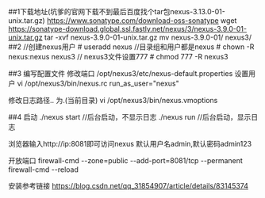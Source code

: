 ##1下载地址(坑爹的官网下载不到最后百度找个tar包nexus-3.13.0-01-unix.tar.gz)
https://www.sonatype.com/download-oss-sonatype
wget https://sonatype-download.global.ssl.fastly.net/nexus/3/nexus-3.9.0-01-unix.tar.gz
tar -xvf nexus-3.9.0-01-unix.tar.gz
mv nexus-3.9.0-01/ nexus3/
##2 
//创建nexus用户  # useradd nexus
//目录组和用户都是nexus  # chown -R nexus:nexus nexus3
// nexus3文件设置777  # chmod 777 -R nexus3

##3 编写配置文件
修改端口
/opt/nexus3/etc/nexus-default.properties
设置用户
vi /opt/nexus3/bin/nexus.rc 
run_as_user="nexus"

修改日志路径.. 为.(当前目录)
vi /opt/nexus3/bin/nexus.vmoptions

##4 启动
./nexus start //后台启动，不显示日志
./nexus run  //后台启动，显示日志
  
 浏览器输入http://ip:8081即可访问nexus
默认用户名admin,默认密码admin123

开放端口
firewall-cmd --zone=public --add-port=8081/tcp --permanent
firewall-cmd --reload

安装参考链接
https://blog.csdn.net/qq_31854907/article/details/83145374

